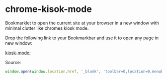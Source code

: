 # chrome-kisok-mode
Bookmarklet to open the current site at your browser in a new window with minimal clutter like chromes kiosk mode.

Drop the following link to your Bookmarkbar and use it to open any page in new window:

[kiosk-mode](javascript:(function()%7Bwindow.open(window.location.href%2C%20'_blank'%2C%20'toolbar%3D0%2Clocation%3D0%2Cmenubar%3D0')%7D)());

Source:  
``` javascript
window.open(window.location.href, '_blank', 'toolbar=0,location=0,menubar=0');
```
